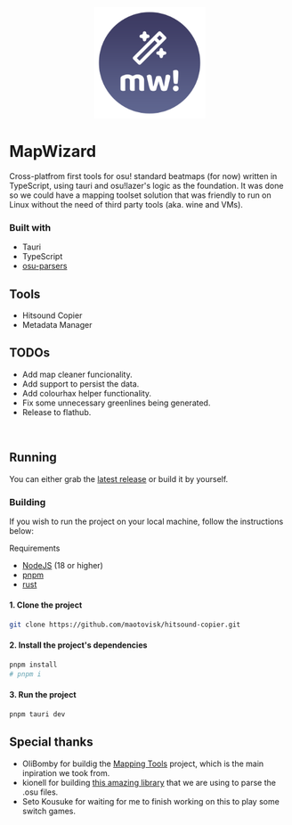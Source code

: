 <p align="center"><img src="app-icon.png" alt="logo" width="200"/></p>

# MapWizard

Cross-platfrom first tools for osu! standard beatmaps (for now) written in TypeScript, using tauri and osu!lazer's logic as the foundation. It was done so we could have a mapping toolset solution that was friendly to run on Linux without the need of third party tools (aka. wine and VMs).

### Built with

- Tauri
- TypeScript
- [osu-parsers](https://github.com/kionell/osu-parsers)

## Tools

- Hitsound Copier
- Metadata Manager

## TODOs

- Add map cleaner funcionality.
- Add support to persist the data.
- Add colourhax helper functionality.
- Fix some unnecessary greenlines being generated.
- Release to flathub.

<br/>

## Running

You can either grab the [latest release](https://github.com/octo-org/octo-repo/releases/latest) or build it by yourself.

### Building

If you wish to run the project on your local machine, follow the instructions below:

Requirements

- [NodeJS](https://nodejs.org/en) (18 or higher)
- [pnpm](https://pnpm.io/)
- [rust](https://rustup.rs/)

#### 1. Clone the project

```bash
git clone https://github.com/maotovisk/hitsound-copier.git
```

#### 2. Install the project's dependencies

```bash
pnpm install
# pnpm i
```

#### 3. Run the project

```bash
pnpm tauri dev
```

## Special thanks

- OliBomby for buildig the [Mapping Tools](https://github.com/OliBomby/Mapping_Tools) project, which is the main inpiration we took from.
- kionell for building [this amazing library](https://github.com/kionell/osu-parsers) that we are using to parse the .osu files.
- Seto Kousuke for waiting for me to finish working on this to play some switch games.
